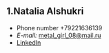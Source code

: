 ## 1.Natalia Alshukri

* Phone number +79221636139
* *E-mail:* metal_girl_08@mail.ru
* [LinkedIn](https://www.linkedin.com/in/natalie-alshukri-653a94235/)


